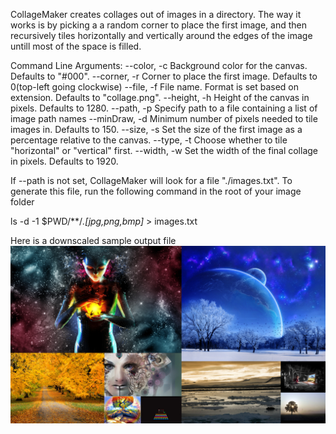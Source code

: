 CollageMaker creates collages out of images in a directory. The way it works is by picking a a random corner to place the first image, and then recursively tiles horizontally and vertically around the edges of the image untill most of the space is filled.

Command Line Arguments:
--color, -c   Background color for the canvas. Defaults to "#000".
--corner, -r  Corner to place the first image. Defaults to 0(top-left going clockwise)
--file, -f    File name. Format is set based on extension. Defaults to "collage.png".
--height, -h  Height of the canvas in pixels. Defaults to 1280.
--path, -p   Specify path to a file containing a list of image path names
--minDraw, -d Minimum number of pixels needed to tile images in. Defaults to 150.
--size, -s    Set the size of the first image as a percentage relative to the canvas.
--type, -t    Choose whether to tile "horizontal" or "vertical" first.
--width, -w   Set the width of the final collage in pixels. Defaults to 1920.

If --path is not set, CollageMaker will look for a file "./images.txt". To generate this file, run the following command in the root of your image folder

ls -d -1 $PWD/**/*.[jpg,png,bmp]* > images.txt

Here is a downscaled sample output file
![ScreenShot](https://raw.githubusercontent.com/Lyle-Tafoya/CollageMaker/master/screenshot.jpg)
